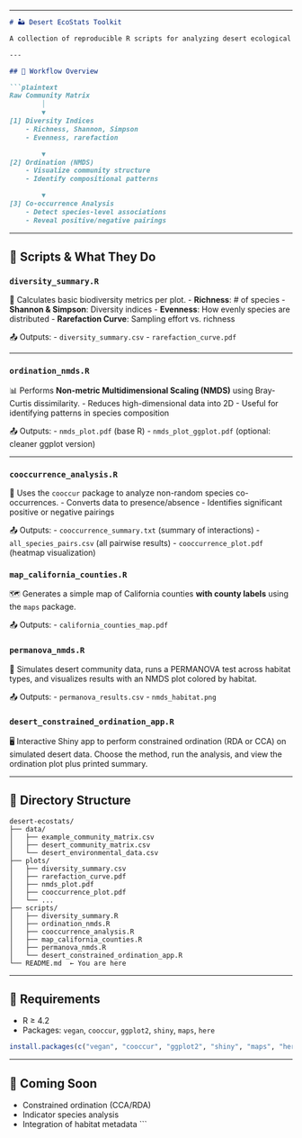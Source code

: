 ------------------------------------------------------------------------

``` markdown
# 🏜️ Desert EcoStats Toolkit

A collection of reproducible R scripts for analyzing desert ecological communities. Designed to process community matrix data (species × plots) and explore biodiversity patterns, species associations, and community structure.

---

## 🔁 Workflow Overview

```plaintext
Raw Community Matrix
        │
        ▼
[1] Diversity Indices
    - Richness, Shannon, Simpson
    - Evenness, rarefaction

        ▼
[2] Ordination (NMDS)
    - Visualize community structure
    - Identify compositional patterns

        ▼
[3] Co-occurrence Analysis
    - Detect species-level associations
    - Reveal positive/negative pairings
```

------------------------------------------------------------------------

## 📜 Scripts & What They Do

### `diversity_summary.R`

🧮 Calculates basic biodiversity metrics per plot. - **Richness**: \# of species - **Shannon & Simpson**: Diversity indices - **Evenness**: How evenly species are distributed - **Rarefaction Curve**: Sampling effort vs. richness

📤 Outputs: - `diversity_summary.csv` - `rarefaction_curve.pdf`

------------------------------------------------------------------------

### `ordination_nmds.R`

📊 Performs **Non-metric Multidimensional Scaling (NMDS)** using Bray-Curtis dissimilarity. - Reduces high-dimensional data into 2D - Useful for identifying patterns in species composition

📤 Outputs: - `nmds_plot.pdf` (base R) - `nmds_plot_ggplot.pdf` (optional: cleaner ggplot version)

------------------------------------------------------------------------

### `cooccurrence_analysis.R`

🔗 Uses the `cooccur` package to analyze non-random species co-occurrences. - Converts data to presence/absence - Identifies significant positive or negative pairings

📤 Outputs: - `cooccurrence_summary.txt` (summary of interactions) - `all_species_pairs.csv` (all pairwise results) - `cooccurrence_plot.pdf` (heatmap visualization)

### `map_california_counties.R`

🗺️ Generates a simple map of California counties **with county labels** using the `maps` package.

📤 Outputs: - `california_counties_map.pdf`

### `permanova_nmds.R`

🔄 Simulates desert community data, runs a PERMANOVA test across habitat
types, and visualizes results with an NMDS plot colored by habitat.

📤 Outputs: - `permanova_results.csv` - `nmds_habitat.png`
### `desert_constrained_ordination_app.R`

🖥️ Interactive Shiny app to perform constrained ordination (RDA or CCA) on simulated desert data. Choose the method, run the analysis, and view the ordination plot plus printed summary.



------------------------------------------------------------------------

## 📂 Directory Structure

``` plaintext
desert-ecostats/
├── data/
│   ├── example_community_matrix.csv
│   ├── desert_community_matrix.csv
│   └── desert_environmental_data.csv
├── plots/
│   ├── diversity_summary.csv
│   ├── rarefaction_curve.pdf
│   ├── nmds_plot.pdf
│   ├── cooccurrence_plot.pdf
│   └── ...
├── scripts/
│   ├── diversity_summary.R
│   ├── ordination_nmds.R
│   ├── cooccurrence_analysis.R
│   ├── map_california_counties.R
│   ├── permanova_nmds.R
│   └── desert_constrained_ordination_app.R
└── README.md  ← You are here
```

------------------------------------------------------------------------

## 🔧 Requirements

-   R ≥ 4.2
-   Packages: `vegan`, `cooccur`, `ggplot2`, `shiny`, `maps`, `here`

``` r
install.packages(c("vegan", "cooccur", "ggplot2", "shiny", "maps", "here"))
```

------------------------------------------------------------------------

## 🚧 Coming Soon

-   Constrained ordination (CCA/RDA)
-   Indicator species analysis
-   Integration of habitat metadata \`\`\`
